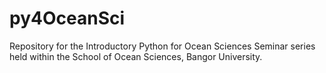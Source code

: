 # py4OceanSci
Repository for the Introductory Python for Ocean Sciences Seminar series held within the School of Ocean Sciences, Bangor University. 
